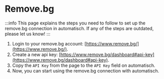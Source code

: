 # Remove.bg

:::info
This page explains the steps you need to follow to set up the remove.bg
connection in automatisch. If any of the steps are outdated, please let us know!
:::

1. Login to your remove.bg account: [https://www.remove.bg/](https://www.remove.bg/).
2. Create a new api key: [https://www.remove.bg/dashboard#api-key](https://www.remove.bg/dashboard#api-key).
3. Copy the `API Key` from the page to the `API Key` field on automatisch.
4. Now, you can start using the remove.bg connection with automatisch.
